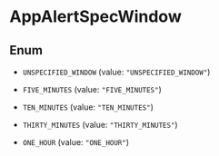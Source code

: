 

# AppAlertSpecWindow

## Enum


* `UNSPECIFIED_WINDOW` (value: `"UNSPECIFIED_WINDOW"`)

* `FIVE_MINUTES` (value: `"FIVE_MINUTES"`)

* `TEN_MINUTES` (value: `"TEN_MINUTES"`)

* `THIRTY_MINUTES` (value: `"THIRTY_MINUTES"`)

* `ONE_HOUR` (value: `"ONE_HOUR"`)




